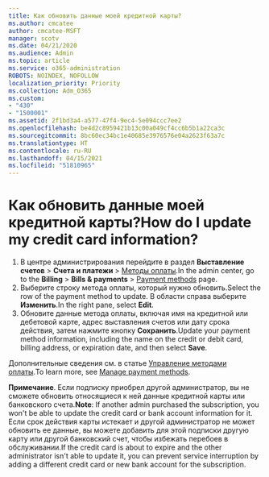 ```yaml
---
title: Как обновить данные моей кредитной карты?
ms.author: cmcatee
author: cmcatee-MSFT
manager: scotv
ms.date: 04/21/2020
ms.audience: Admin
ms.topic: article
ms.service: o365-administration
ROBOTS: NOINDEX, NOFOLLOW
localization_priority: Priority
ms.collection: Adm_O365
ms.custom:
- "430"
- "1500001"
ms.assetid: 2f1bd3a4-a577-47f4-9ec4-5e094ccc7ee2
ms.openlocfilehash: be4d2c8959421b13c00a049cf4cc6b5b1a22ca3c
ms.sourcegitcommit: 8bc60ec34bc1e40685e3976576e04a2623f63a7c
ms.translationtype: HT
ms.contentlocale: ru-RU
ms.lasthandoff: 04/15/2021
ms.locfileid: "51810965"
---
```

# <a name="how-do-i-update-my-credit-card-information"></a><span data-ttu-id="ae572-102">Как обновить данные моей кредитной карты?</span><span class="sxs-lookup"><span data-stu-id="ae572-102">How do I update my credit card information?</span></span>

1. <span data-ttu-id="ae572-103">В центре администрирования перейдите в раздел **Выставление счетов** > **Счета и платежи** > [Методы оплаты](https://go.microsoft.com/fwlink/p/?linkid=2018806).</span><span class="sxs-lookup"><span data-stu-id="ae572-103">In the admin center, go to the **Billing** > **Bills & payments** > [Payment methods](https://go.microsoft.com/fwlink/p/?linkid=2018806) page.</span></span>
2. <span data-ttu-id="ae572-104">Выберите строку метода оплаты, который нужно обновить.</span><span class="sxs-lookup"><span data-stu-id="ae572-104">Select the row of the payment method to update.</span></span> <span data-ttu-id="ae572-105">В области справа выберите **Изменить**.</span><span class="sxs-lookup"><span data-stu-id="ae572-105">In the right pane, select **Edit**.</span></span>
3. <span data-ttu-id="ae572-106">Обновите данные метода оплаты, включая имя на кредитной или дебетовой карте, адрес выставления счетов или дату срока действия, затем нажмите кнопку **Сохранить**.</span><span class="sxs-lookup"><span data-stu-id="ae572-106">Update your payment method information, including the name on the credit or debit card, billing address, or expiration date, and then select **Save**.</span></span>

<span data-ttu-id="ae572-107">Дополнительные сведения см. в статье [Управление методами оплаты](https://docs.microsoft.com/microsoft-365/commerce/billing-and-payments/manage-payment-methods).</span><span class="sxs-lookup"><span data-stu-id="ae572-107">To learn more, see [Manage payment methods](https://docs.microsoft.com/microsoft-365/commerce/billing-and-payments/manage-payment-methods).</span></span>

<span data-ttu-id="ae572-108">**Примечание**. Если подписку приобрел другой администратор, вы не сможете обновить относящиеся к ней данные кредитной карты или банковского счета.</span><span class="sxs-lookup"><span data-stu-id="ae572-108">**Note**: If another admin purchased the subscription, you won't be able to update the credit card or bank account information for it.</span></span> <span data-ttu-id="ae572-109">Если срок действия карты истекает и другой администратор не может обновить ее данные, вы можете добавить для этой подписки другую карту или другой банковский счет, чтобы избежать перебоев в обслуживании.</span><span class="sxs-lookup"><span data-stu-id="ae572-109">If the credit card is about to expire and the other administrator isn't able to update it, you can prevent service interruption by adding a different credit card or new bank account for the subscription.</span></span>